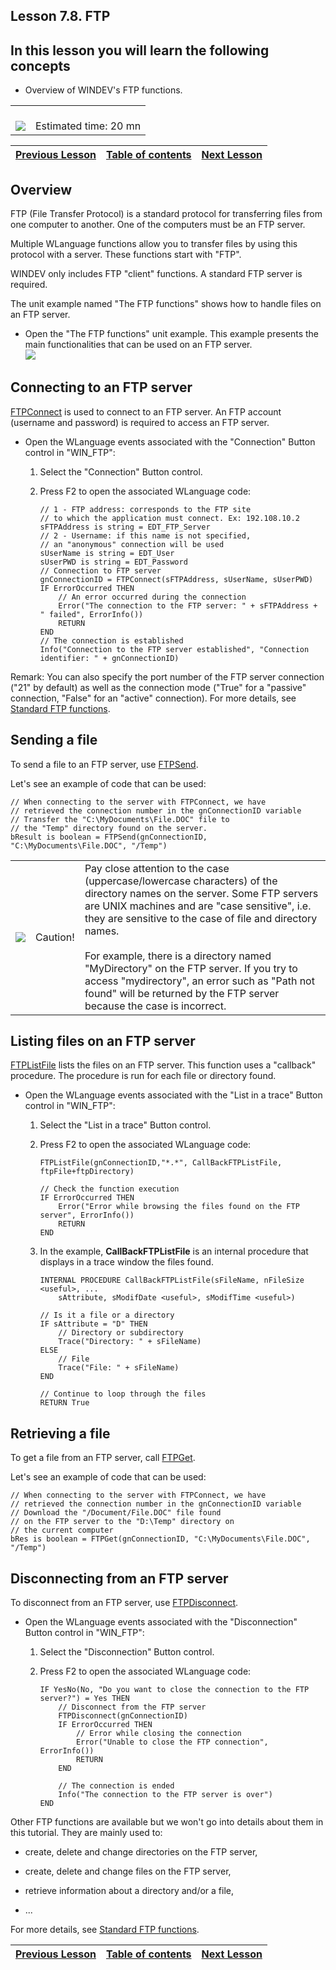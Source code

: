 
## Lesson 7.8. FTP
<a name="NOTE1"></a>
<a name="NOTE1_1"></a>


## In this lesson you will learn the following concepts
<a name="this_lesson_you_will_learn_the_following_concepts_ELTTEXTE000171"></a>


- Overview of WINDEV's FTP functions.





|   |   |
| --- | --- |
| <br>![](https://doc.pcsoft.fr/en-US/images/image.awp?langid=3&name=dur%E9e.png)<br> | <br>Estimated time: 20 mn |

| [Previous Lesson](../TutoWD/1410087554.md) | [Table of contents](../TutoWD/1410087560.md) | [Next Lesson](../TutoWD/1410087557.md) |
| --- | --- | --- |





<a name="NOTE2"></a>
<a name="NOTE2_1"></a>


## Overview
<a name="overview_ELTTEXTE000218"></a>
FTP (File Transfer Protocol) is a standard protocol for transferring files from one computer to another. One of the computers must be an FTP server.

Multiple WLanguage functions allow you to transfer files by using this protocol with a server. These functions start with "FTP".

WINDEV only includes FTP "client" functions. A standard FTP server is required. 

The unit example named "The FTP functions" shows how to handle files on an FTP server.



- Open the "The FTP functions" unit example. This example presents the main functionalities that can be used on an FTP server.<br>![](https://doc.pcsoft.fr/en-US/images/image.awp?langid=3&name=P7_Exemple%20fonctions%20FTP%20-%20HC%20N%B0001.jpg)





<a name="NOTE3"></a>
<a name="NOTE3_1"></a>


## Connecting to an FTP server
<a name="connecting_ftp_server_ELTTEXTE000242"></a>
[FTPConnect](../WDLang3/3040016.md) is used to connect to an FTP server. An FTP account (username and password) is required to access an FTP server.



- Open the WLanguage events associated with the "Connection" Button control in "WIN_FTP":

	1. Select the "Connection" Button control.

	2. Press F2 to open the associated WLanguage code:
			
		```wl
		// 1 - FTP address: corresponds to the FTP site 
		// to which the application must connect. Ex: 192.108.10.2
		sFTPAddress is string = EDT_FTP_Server 
		// 2 - Username: if this name is not specified, 
		// an "anonymous" connection will be used
		sUserName is string = EDT_User
		sUserPWD is string = EDT_Password
		// Connection to FTP server
		gnConnectionID = FTPConnect(sFTPAddress, sUserName, sUserPWD)		
		IF ErrorOccurred THEN
			// An error occurred during the connection
			Error("The connection to the FTP server: " + sFTPAddress + " failed", ErrorInfo())
			RETURN	
		END
		// The connection is established
		Info("Connection to the FTP server established", "Connection identifier: " + gnConnectionID)
		```








Remark: You can also specify the port number of the FTP server connection ("21" by default) as well as the connection mode ("True" for a "passive" connection, "False" for an "active" connection). 
For more details, see [Standard FTP functions](../WDLang3/3040004.md).

<a name="NOTE4"></a>
<a name="NOTE4_1"></a>


## Sending a file
<a name="sending_file_ELTTEXTE000266"></a>
To send a file to an FTP server, use [FTPSend](../WDLang3/3040014.md).

Let's see an example of code that can be used:

```wl
// When connecting to the server with FTPConnect, we have
// retrieved the connection number in the gnConnectionID variable
// Transfer the "C:\MyDocuments\File.DOC" file to
// the "Temp" directory found on the server.
bResult is boolean = FTPSend(gnConnectionID, "C:\MyDocuments\File.DOC", "/Temp")
```
|   |   |   |
| --- | --- | --- |
| ![](https://doc.pcsoft.fr/en-US/images/image.awp?langid=3&name=avertissement.png) | Caution! | Pay close attention to the case (uppercase/lowercase characters) of the directory names on the server. Some FTP servers are UNIX machines and are "case sensitive", i.e. they are sensitive to the case of file and directory names.<br><br>For example, there is a directory named "MyDirectory" on the FTP server. If you try to access "mydirectory", an error such as "Path not found" will be returned by the FTP server because the case is incorrect. |





<a name="NOTE5"></a>
<a name="NOTE5_1"></a>


## Listing files on an FTP server
<a name="listing_files_ftp_server_ELTTEXTE000308"></a>
[FTPListFile](../WDLang3/3040018.md) lists the files on an FTP server. This function uses a "callback" procedure. The procedure is run for each file or directory found.



- Open the WLanguage events associated with the "List in a trace" Button control in "WIN_FTP":

	1. Select the "List in a trace" Button control.

	2. Press F2 to open the associated WLanguage code:
			
		```wl
		FTPListFile(gnConnectionID,"*.*", CallBackFTPListFile, ftpFile+ftpDirectory)
		
		// Check the function execution
		IF ErrorOccurred THEN
			Error("Error while browsing the files found on the FTP server", ErrorInfo())
			RETURN
		END
		```


	3. In the example, **CallBackFTPListFile** is an internal procedure that displays in a trace window the files found.
			
		```wl
		INTERNAL PROCEDURE CallBackFTPListFile(sFileName, nFileSize <useful>, ...
			sAttribute, sModifDate <useful>, sModifTime <useful>)
		
		// Is it a file or a directory
		IF sAttribute = "D" THEN
			// Directory or subdirectory
			Trace("Directory: " + sFileName)
		ELSE
			// File
			Trace("File: " + sFileName)
		END
		
		// Continue to loop through the files
		RETURN True
		```








<a name="NOTE6"></a>
<a name="NOTE6_1"></a>


## Retrieving a file
<a name="retrieving_file_ELTTEXTE000332"></a>
To get a file from an FTP server, call [FTPGet](../WDLang3/3040002.md).

Let's see an example of code that can be used:

```wl
// When connecting to the server with FTPConnect, we have
// retrieved the connection number in the gnConnectionID variable
// Download the "/Document/File.DOC" file found 
// on the FTP server to the "D:\Temp" directory on 
// the current computer
bRes is boolean = FTPGet(gnConnectionID, "C:\MyDocuments\File.DOC", "/Temp")
```


<a name="NOTE7"></a>
<a name="NOTE7_1"></a>


## Disconnecting from an FTP server
<a name="disconnecting_from_ftp_server_ELTTEXTE000356"></a>
To disconnect from an FTP server, use [FTPDisconnect](../WDLang3/3040011.md).



- Open the WLanguage events associated with the "Disconnection" Button control in "WIN_FTP":

	1. Select the "Disconnection" Button control.

	2. Press F2 to open the associated WLanguage code:
			
		```wl
		IF YesNo(No, "Do you want to close the connection to the FTP server?") = Yes THEN
			// Disconnect from the FTP server
			FTPDisconnect(gnConnectionID)
			IF ErrorOccurred THEN
				// Error while closing the connection
				Error("Unable to close the FTP connection", ErrorInfo())
				RETURN
			END
			
			// The connection is ended
			Info("The connection to the FTP server is over")
		END
		```








Other FTP functions are available but we won't go into details about them in this tutorial. They are mainly used to:

- create, delete and change directories on the FTP server,

- create, delete and change files on the FTP server,

- retrieve information about a directory and/or a file,

- ...




For more details, see [Standard FTP functions](../WDLang3/3040004.md).

| [Previous Lesson](../TutoWD/1410087554.md) | [Table of contents](../TutoWD/1410087560.md) | [Next Lesson](../TutoWD/1410087557.md) |
| --- | --- | --- |




